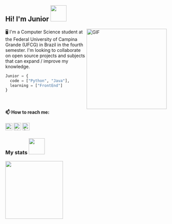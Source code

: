 <h2> Hi! I'm Junior <img src="https://media4.giphy.com/media/fCU3BJLzRMEZpWm69v/giphy.gif?cid=ecf05e47o4x9iqgu627icc79845fsqmairv5b1mm2839ucqi&rid=giphy.gif&ct=s" width="50"></h2>

 
<img align="right" alt="GIF"
src="https://media2.giphy.com/media/gjrYDwbjnK8x36xZIO/giphy.gif?cid=ecf05e47fbatjns24n4t0t30xvy258gxll0fiwewptb4h073&rid=giphy.gif&ct=s" width="250" >

<p>🖥️ I'm a Computer Science student at the Federal University of Campina Grande (UFCG) in Brazil in the fourth semester. I'm looking to collaborate on open source projects and subjects that can expand / improve my knowledge.<p>
  
```Python
Junior = {
  code = ["Python", "Java"],
  learning = ["FrontEnd"]
}
```
<br>
 
 #### 📫 How to reach me: 

[<img src="https://img.shields.io/github/followers/juniorjse?label=Follow%20me&style=social" height="22" title="Follow me" />](https://github.com/juniorjse) 
[<img src="https://img.shields.io/badge/-LinkedIn-%230077B5?style=for-the-badge&logo=linkedin&logoColor=white=https://www.linkedin.com/in/junior-j-silva/" height="23" title="LinkedIn" />](https://www.linkedin.com/in/junior-j-silva/)
[<img src="https://img.shields.io/badge/Gmail-D14836?style=for-the-badge&logo=gmail&logoColor=white" height="23" title="Gmail" />](mailto:junior.silva@ccc.ufcg.edu.br)
 
<h3> My stats <img src="https://media.giphy.com/media/Mn0PsxMyaoXRu/giphy.gif" width="50" ></h3> 
<div align="left">
  <a href="https://github.com/juniorjse">
  <img height="180em" src="https://github-readme-stats.vercel.app/api?username=juniorjse&show_icons=true&theme=dark&include_all_commits=true&count_private=true"/>
</div>


 
<!--
https://img.shields.io/badge/-Gmail-%23333?style=for-the-badge&logo=gmail&logoColor=Red
https://raw.githubusercontent.com/devicons/devicon/00f02ef57fb7601fd1ddcc2fe6fe670fef3ae3e4/icons/bash/bash-original.svg
https://raw.githubusercontent.com/devicons/devicon/master/icons/typescript/typescript-plain.svg
**juniorjse/juniorjse** is a ✨ _special_ ✨ repository because its `README.md` (this file) appears on your GitHub profile.
-->
